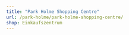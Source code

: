 ```yaml
---
title: "Park Holme Shopping Centre"
url: /park-holme/park-holme-shopping-centre/
shop: Einkaufszentrum
---
```

